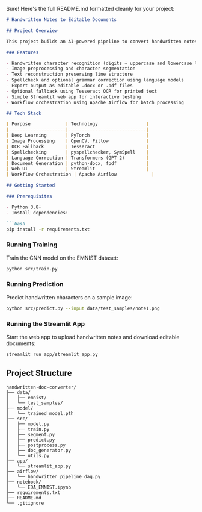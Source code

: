 Sure! Here's the full README.md formatted cleanly for your project:

````markdown
# Handwritten Notes to Editable Documents

## Project Overview

This project builds an AI-powered pipeline to convert handwritten notes containing digits and English letters into editable digital documents (.docx or .pdf). The system leverages a convolutional neural network trained on the EMNIST dataset, image segmentation techniques, and text postprocessing, including spellchecking and language correction.

### Features

- Handwritten character recognition (digits + uppercase and lowercase letters)
- Image preprocessing and character segmentation
- Text reconstruction preserving line structure
- Spellcheck and optional grammar correction using language models
- Export output as editable .docx or .pdf files
- Optional fallback using Tesseract OCR for printed text
- Simple Streamlit web app for interactive testing
- Workflow orchestration using Apache Airflow for batch processing

## Tech Stack

| Purpose             | Technology                  |
|---------------------|-----------------------------|
| Deep Learning       | PyTorch                     |
| Image Processing    | OpenCV, Pillow              |
| OCR Fallback        | Tesseract                   |
| Spellchecking       | pyspellchecker, SymSpell    |
| Language Correction | Transformers (GPT-2)        |
| Document Generation | python-docx, fpdf           |
| Web UI              | Streamlit                   |
| Workflow Orchestration | Apache Airflow             |

## Getting Started

### Prerequisites

- Python 3.8+
- Install dependencies:

```bash
pip install -r requirements.txt
````

### Running Training

Train the CNN model on the EMNIST dataset:

```bash
python src/train.py
```

### Running Prediction

Predict handwritten characters on a sample image:

```bash
python src/predict.py --input data/test_samples/note1.png
```

### Running the Streamlit App

Start the web app to upload handwritten notes and download editable documents:

```bash
streamlit run app/streamlit_app.py
```

## Project Structure

```
handwritten-doc-converter/
├── data/
│   ├── emnist/
│   └── test_samples/
├── model/
│   └── trained_model.pth
├── src/
│   ├── model.py
│   ├── train.py
│   ├── segment.py
│   ├── predict.py
│   ├── postprocess.py
│   ├── doc_generator.py
│   └── utils.py
├── app/
│   └── streamlit_app.py
├── airflow/
│   └── handwritten_pipeline_dag.py
├── notebook/
│   └── EDA_EMNIST.ipynb
├── requirements.txt
├── README.md
└── .gitignore
```
